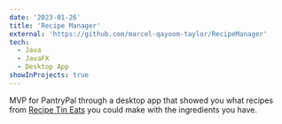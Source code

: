 ```yaml
---
date: '2023-01-26'
title: 'Recipe Manager'
external: 'https://github.com/marcel-qayoom-taylor/RecipeManager'
tech:
  - Java
  - JavaFX
  - Desktop App
showInProjects: true
---
```


MVP for PantryPal through a desktop app that showed you what recipes from [Recipe Tin Eats](https://www.recipetineats.com/) you could make with the ingredients you have.
